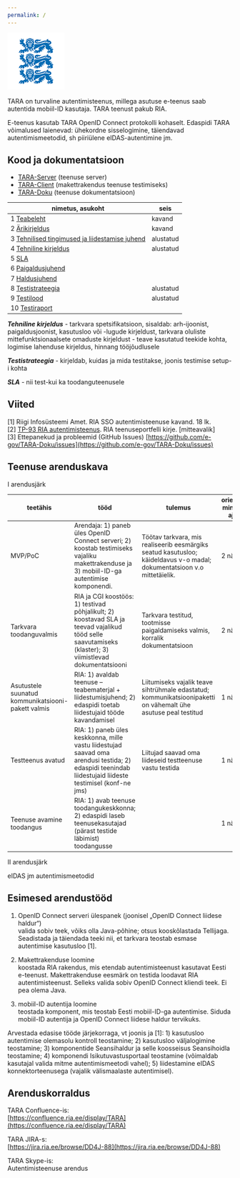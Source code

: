 ```yaml
---
permalink: /
---
```


![](img/LOVID.png)

TARA on turvaline autentimisteenus, millega asutuse e-teenus saab autentida mobiil-ID kasutaja.
TARA teenust pakub RIA.

E-teenus kasutab TARA OpenID Connect protokolli kohaselt. Edaspidi TARA võimalused laienevad: ühekordne sisselogimine, täiendavad autentimismeetodid, sh piiriülene eIDAS-autentimine jm. 

## Kood ja dokumentatsioon

- [TARA-Server](https://github.com/e-gov/TARA-Server) (teenuse server)
- [TARA-Client](https://github.com/e-gov/TARA-Client) (makettrakendus teenuse testimiseks)
- [TARA-Doku](https://github.com/e-gov/TARA-Doku) (teenuse dokumentatsioon)

| nimetus, asukoht             |  seis     |
|------------------------------|-----------|
| 1 [Teabeleht](Teabeleht)       | kavand    |
| 2 [Ärikirjeldus](Arikirjeldus) | kavand    |
| 3 [Tehnilised tingimused ja liidestamise juhend](Juhend) | alustatud |
| 4 [Tehniline kirjeldus](TehnilineKirjeldus) | alustatud   |
| 5 [SLA]()                      |            |
| 6 [Paigaldusjuhend]()          |            |
| 7 [Haldusjuhend]()             |            |
| 8 [Testistrateegia](Testistrateegia)          | alustatud           |
| 9 [Testilood](Testilood)                  |  alustatud      |
| 10 [Testiraport]()                |            |

***Tehniline kirjeldus*** - tarkvara spetsifikatsioon, sisaldab: arh-ijoonist, paigaldusjoonist, kasutusloo või -lugude kirjeldust, tarkvara oluliste mittefunktsionaalsete omaduste kirjeldust - teave kasutatud teekide kohta, logimise lahenduse kirjeldus, hinnang tööjõudlusele

***Testistrateegia*** - kirjeldab, kuidas ja mida testitakse, joonis testimise setup-i kohta

***SLA*** - nii test-kui ka toodanguteenusele

## Viited

[1] Riigi Infosüsteemi Amet. RIA SSO autentimisteenuse kavand. 18 lk.<br>
[2] [TP-93 RIA autentimisteenus](https://jira.ria.ee/browse/TP-93). RIA teenuseportfelli kirje. [mitteavalik]<br>
[3] Ettepanekud ja probleemid (GitHub Issues) [https://github.com/e-gov/TARA-Doku/issues](https://github.com/e-gov/TARA-Doku/issues) 

## Teenuse arenduskava

I arendusjärk

| teetähis | tööd | tulemus | orienteeruv, minimaalne ajakava |
|----------|------|---------|--------------|
| MVP/PoC  | Arendaja: 1) paneb üles OpenID Connect serveri; 2) koostab testimiseks vajaliku makettrakenduse ja 3) mobiil-ID-ga autentimise komponendi. | Töötav tarkvara, mis realiseerib eesmärgiks seatud kasutusloo; käideldavus v-o madal; dokumentatsioon v.o mittetäielik. | 2 nädalat |
| Tarkvara toodanguvalmis | RIA ja CGI koostöös: 1) testivad põhjalikult; 2) koostavad SLA ja teevad vajalikud tööd selle saavutamiseks (klaster); 3) viimistlevad dokumentatsiooni | Tarkvara testitud, tootmisse paigaldamiseks valmis, korralik dokumentatsioon | 2 nädalat |
| Asutustele suunatud kommunikatsiooni-pakett valmis | RIA: 1) avaldab teenuse – teabematerjal + liidestumisjuhend; 2) edaspidi toetab liidestujaid tööde kavandamisel | Liitumiseks vajalik teave sihtrühmale edastatud; kommunikatsioonipaketti on vähemalt ühe asutuse peal testitud | 1 nädal |
| Testteenus avatud | RIA: 1) paneb üles keskkonna, mille vastu liidestujad saavad oma arendusi testida; 2) edaspidi teenindab liidestujaid liideste testimisel (konf-ne jms) | Liitujad saavad oma liideseid testteenuse vastu testida | 1 nädal |
| Teenuse avamine toodangus | RIA: 1) avab teenuse toodangukeskkonna; 2) edaspidi laseb teenusekasutajad (pärast testide läbimist) toodangusse | | 1 nädal |

II arendusjärk

eIDAS jm autentimismeetodid

## Esimesed arendustööd
1)	OpenID Connect serveri ülespanek (joonisel „OpenID Connect liidese haldur“)<br>
valida sobiv teek, võiks olla Java-põhine; otsus kooskõlastada Tellijaga. Seadistada ja täiendada teeki nii, et tarkvara teostab esmase autentimise kasutusloo [1].

2)	Makettrakenduse loomine<br>
koostada RIA rakendus, mis etendab autentimisteenust kasutavat Eesti e-teenust. Makettrakenduse eesmärk on testida loodavat RIA autentimisteenust. Selleks valida sobiv OpenID Connect kliendi teek. Ei pea olema Java.

3)	mobiil-ID autentija loomine<br>
teostada komponent, mis teostab Eesti mobiil-ID-ga autentimise. Siduda mobiil-ID autentija  ja OpenID Connect liidese haldur tervikuks. 

Arvestada edasise tööde järjekorraga, vt joonis ja [1]: 1) kasutusloo autentimise olemasolu kontroll teostamine; 2) kasutusloo väljalogimine teostamine; 3) komponentide Seansihaldur ja selle koosseisus Seansihoidla teostamine; 4) komponendi Isikutuvastusportaal teostamine (võimaldab kasutajal valida mitme autentimismeetodi vahel); 5) liidestamine eIDAS konnektorteenusega (vajalik välismaalaste autentimisel).

## Arenduskorraldus

TARA Confluence-is:<br>
[https://confluence.ria.ee/display/TARA](https://confluence.ria.ee/display/TARA) 

TARA JIRA-s:<br>
[https://jira.ria.ee/browse/DD4J-88](https://jira.ria.ee/browse/DD4J-88) 

TARA Skype-is:<br>
Autentimisteenuse arendus




